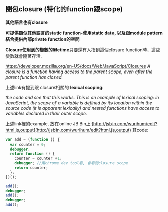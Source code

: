 ## 閉包closure (特化的function跟scope)

**其他語言也有closure**

**可提供類似其他語言的static function-使用static data, 以及跟module pattern結合提供內部private function的空間**

**Closure使用到的變數的lifetime**只要還有人指到這個closure function時，這些變數就會隨著存活.

https://developer.mozilla.org/en-US/docs/Web/JavaScript/Closures *A closure is a function having access to the parent scope, even after the parent function has closed.*

上述link有提到跟 closure相關的 **lexical scoping**:  

*the code and see that this works. This is an example of lexical scoping: in JavaScript, the scope of a variable is defined by its location within the source code (it is apparent lexically) and nested functions have access to variables declared in their outer scope.*

上述link裡的example, 放在online JB Bin上:[http://jsbin.com/wurihum/edit?html,js,output](http://jsbin.com/wurihum/edit?html,js,output) 其code:

~~~ javascript
var add = (function () {
  var counter = 0;
  debugger;  
  return function () {
    counter = counter +1;
    debugger; //用chrome dev tool看, 會看到closure scope
    return counter;  
  };
})();

add();
debugger;
add();
debugger;
add();
~~~
